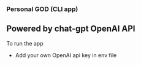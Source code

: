 
### Personal GOD (CLI app)

## Powered by chat-gpt OpenAI API

To run the app
- Add your own OpenAI api key in env file
